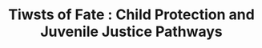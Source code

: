 ---
layout: archive
title: "Tiwsts of Fate : Child Protection and Juvenile Justice Pathways"
collection: research
category: wip
#date: 2024-01-01
#authors: "Alexandre Touw"
#venue: "(Data access in progress)"
permalink: /research/ChildProtection_JuvenileDelinquency
toggle_abstract: true
# abstract: >
#   In France, around 20% of minors and just under 10% of young adults are in the care of the Child Protection Agency, and this population tends to remain among the most vulnerable and most at risk of being subject to judicial supervision. Using administrative follow-up data from child welfare services matched with judicial data, I study the long-term trajectories of beneficiaries of child protection measures and the main determinants of their judicial outcomes. In a second phase, I plan to build a matched database to study their education, labour market and health outcomes. In a final step, this database will allow me to study the impact of specific child protection measures on long-term life outcomes.
#coauthors: "*with [Flore Gubert](https://leda.dauphine.fr/fr/membre/detail-cv/profile/flore-gubert.html), [Élise Huillery](https://sites.google.com/site/elisehuillery/home?authuser=0), and [Jean-Noël Senne](https://sites.google.com/site/jeannoelsenne/)*"
weight: 6
---